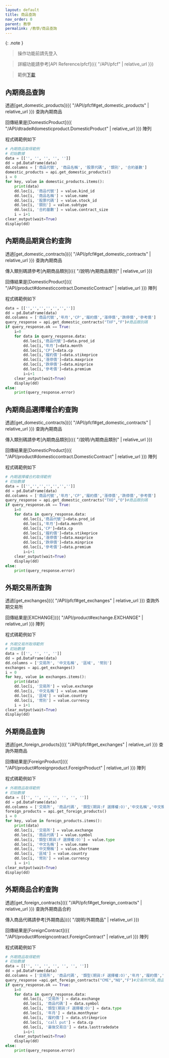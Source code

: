 ```yaml
---
layout: default
title: 商品查詢
nav_order: 0
parent: 教學
permalink: /教學/商品查詢
--- 
```


{: .note }
> 操作功能前請先登入

> 詳細功能請參考[API Reference/pfcf]({{ "/API/pfcf" | relative_url }}) 

> 範例[下載](sample/商品取得範例.ipynb)

## 內期商品查詢

透過[get_domestic_products]({{ "/API/pfcf#get_domestic_products" | relative_url }}) 查詢內期商品

回傳結果是[DomesticProduct]({{ "/API/dtrade#domesticproduct.DomesticProduct" | relative_url }}) 陣列

程式碼範例如下

```python
# 內期商品取得範例
# 初始數據
data = [['', '', '', '', '']]
dd = pd.DataFrame(data)
dd.columns = ['商品代號', '商品名稱', '股票代碼', '類別', '合約基數']
domestic_products = api.get_domestic_products()
i = 0
for key, value in domestic_products.items():
    print(data)
    dd.loc[i, '商品代號'] = value.kind_id
    dd.loc[i, '商品名稱'] = value.name
    dd.loc[i, '股票代碼'] = value.stock_id
    dd.loc[i, '類別'] = value.subtype
    dd.loc[i, '合約基數'] = value.contract_size
    i = i+1
clear_output(wait=True)
display(dd)

```



## 內期商品期貨合約查詢 
透過[get_domestic_contracts]({{ "/API/pfcf#get_domestic_contracts" | relative_url }}) 查詢內期商品

傳入類別碼請參考[內期商品類別]({{ "/說明/內期商品類別" | relative_url }}) 

回傳結果是[DomesticProduct]({{ "/API/product#domesticcontract.DomesticContract" | relative_url }}) 陣列

程式碼範例如下


```python
data = [['','','','','','','']]
dd = pd.DataFrame(data)
dd.columns = ['商品代號','年月','CP','履約價','漲停價','跌停價','參考價']
query_response = api.get_domestic_contracts("TXF","F")#商品類別碼
if query_response.ok == True:
    i=0
    for data in query_response.data:   
        dd.loc[i,'商品代號']=data.prod_id
        dd.loc[i,'年月']=data.month
        dd.loc[i,'CP']=data.cp
        dd.loc[i,'履約價']=data.stikeprice
        dd.loc[i,'漲停價']=data.maxprice
        dd.loc[i,'跌停價']=data.minprice
        dd.loc[i,'參考價']=data.premium 
        i=i+1 
    clear_output(wait=True)
    display(dd)
else:
    print(query_response.error)

```
## 內期商品選擇權合約查詢
透過[get_domestic_contracts]({{ "/API/pfcf#get_domestic_contracts" | relative_url }}) 查詢內期商品

傳入類別碼請參考[內期商品類別]({{ "/說明/內期商品類別" | relative_url }}) 

回傳結果是[DomesticProduct]({{ "/API/product#domesticcontract.DomesticContract" | relative_url }}) 陣列

程式碼範例如下


```python
# 內期選擇權合約取得範例  
# 初始數據
data = [['','','','','','','']]
dd = pd.DataFrame(data)
dd.columns = ['商品代號','年月','CP','履約價','漲停價','跌停價','參考價']
query_response = api.get_domestic_contracts("TXO","O")#商品類別碼
if query_response.ok == True:
    i=0
    for data in query_response.data:   
        dd.loc[i,'商品代號']=data.prod_id
        dd.loc[i,'年月']=data.month
        dd.loc[i,'CP']=data.cp
        dd.loc[i,'履約價']=data.stikeprice
        dd.loc[i,'漲停價']=data.maxprice
        dd.loc[i,'跌停價']=data.minprice
        dd.loc[i,'參考價']=data.premium 
        i=i+1 
    clear_output(wait=True)
    display(dd)
else:
    print(query_response.error)

```
## 外期交易所查詢
透過[get_exchanges]({{ "/API/pfcf#get_exchanges" | relative_url }}) 查詢外期交易所

回傳結果是[EXCHANGE]({{ "/API/product#exchange.EXCHANGE" | relative_url }}) 陣列

程式碼範例如下

```python
# 外期交易所取得範例
# 初始數據
data = [['', '', '', '']]
dd = pd.DataFrame(data)
dd.columns = ['交易所', '中文名稱', '區域', '幣別']
exchanges = api.get_exchanges()
i = 0
for key, value in exchanges.items():
    print(data)
    dd.loc[i, '交易所'] = value.exchange
    dd.loc[i, '中文名稱'] = value.name
    dd.loc[i, '區域'] = value.country
    dd.loc[i, '幣別'] = value.currency 
    i = i+1
clear_output(wait=True)
display(dd) 
```

## 外期商品查詢
透過[get_foreign_products]({{ "/API/pfcf#get_exchanges" | relative_url }}) 查詢外期商品

回傳結果是[ForeignProduct]({{ "/API/product#foreignproduct.ForeignProduct" | relative_url }}) 陣列

程式碼範例如下

```python
# 外期商品取得範例
# 初始數據
data = [['', '', '', '', '', '', '']]
dd = pd.DataFrame(data)
dd.columns = ['交易所', '商品代碼', '類型(期貨:F 選擇權:O)','中文名稱','中文簡稱','區域', '幣別']
foreign_products = api.get_foreign_products()
i = 0
for key, value in foreign_products.items():
    print(data)
    dd.loc[i, '交易所'] = value.exchange
    dd.loc[i, '商品代碼'] = value.symbol
    dd.loc[i, '類型(期貨:F 選擇權:O)'] = value.type
    dd.loc[i, '中文名稱'] = value.name 
    dd.loc[i, '中文簡稱'] = value.shortname 
    dd.loc[i, '區域'] = value.country 
    dd.loc[i, '幣別'] = value.currency 
    i = i+1
clear_output(wait=True)
display(dd)  
```

## 外期商品合約查詢
透過[get_foreign_contracts]({{ "/API/pfcf#get_foreign_contracts" | relative_url }}) 查詢外期商品合約

傳入商品代碼請參考[外期商品]({{ "/說明/外期商品" | relative_url }}) 

回傳結果是[ForeignContract]({{ "/API/product#foreigncontract.ForeignContract" | relative_url }}) 陣列

程式碼範例如下

```python
# 外期商品取得範例
# 初始數據
data = [['', '', '', '', '', '', '']]
dd = pd.DataFrame(data) 
dd.columns = ['交易所', '商品代碼', '類型(期貨:F 選擇權:O)','年月','履約價','call put', '最後交易日'] 
query_response =api.get_foreign_contracts("CME","NQ","F")#交易所代碼,商品代碼,F:期貨O:選擇權
if query_response.ok == True:
    i=0
    for data in query_response.data:   
        dd.loc[i, '交易所'] = data.exchange
        dd.loc[i, '商品代碼'] = data.symbol
        dd.loc[i, '類型(期貨:F 選擇權:O)'] = data.type
        dd.loc[i, '年月'] = data.monthyear 
        dd.loc[i, '履約價'] = data.strikeprice 
        dd.loc[i, 'call put'] = data.cp 
        dd.loc[i, '最後交易日'] = data.lasttradedate 
        i=i+1 
    clear_output(wait=True)
    display(dd)
else:
    print(query_response.error)
```

 
